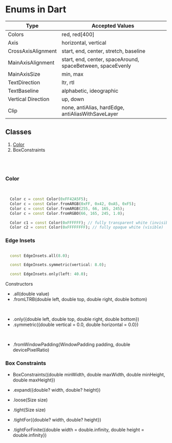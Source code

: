 # Enums in Dart

| Type    | Accepted Values      |
| ----    | -----                |
| Colors  | red,  red[400]       |
| Axis    | horizontal, vertical |
| CrossAxisAlignment|  start, end, center, stretch, baseline   |
| MainAxisAlignment| start, end, center, spaceAround, spaceBetween, spaceEvenly |
| MainAxisSize | min, max |
| TextDirection | ltr, rtl |
| TextBaseline | alphabetic, ideographic |
| Vertical Direction | up, down |
| Clip | none, antiAlias, hardEdge, antiAliasWithSaveLayer |


## Classes

1. [Color](###Color)
2. BoxConstraints

<br/><br/>

### Color

<br/>

```dart
  Color c = const Color(0xFF42A5F5);
  Color c = const Color.fromARGB(0xFF, 0x42, 0xA5, 0xF5);
  Color c = const Color.fromARGB(255, 66, 165, 245);
  Color c = const Color.fromRGBO(66, 165, 245, 1.0);

  Color c1 = const Color(0xFFFFFF); // fully transparent white (invisible)
  Color c2 = const Color(0xFFFFFFFF); // fully opaque white (visible)

```

### Edge Insets

```dart

  const EdgeInsets.all(8.0);

  const EdgeInsets.symmetric(vertical: 8.0);

  const EdgeInsets.only(left: 40.0);

```

Constructors 

- .all(double value)
- .fromLTRB(double left, double top, double right, double bottom)

<br/>

- .only({double left, double top, double right, double bottom})
- .symmetric({double vertical = 0.0, double horizontal = 0.0})

<br/>

- .fromWindowPadding(WindowPadding padding, double devicePixelRatio)

### Box Constraints

- BoxConstraints({double minWidth, double maxWidth, double minHeight, double maxHeight})

- .expand({double? width, double? height})

- .loose(Size size)

- .tight(Size size)

- .tightFor({double? width, double? height})

- .tightForFinite({double width = double.infinity, double height = double.infinity})

